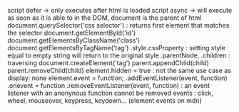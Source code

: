 script defer -> only executes after html is loaded
script async -> will execute as soon as it is able to
in the DOM, document is the parent of html
document.querySelector('css selector') : returns first element that matches the selector
document.getElementById('id')
document.getElementsByClassName('class')
document.getElementsByTagName('tag')
.style.cssProperty : setting style equal to empty string will return to the original style
.parentNode, .children : traversing 
document.createElement('tag')
parent.appendChild(child)
parent.removeChild(child)
element.hidden = true : not the same use case as display: none
element.event = function; 
.addEventListener(event, function)
.onevent = function
.removeEventListener(event, function) : an event listener with an anonynous function cannot be removed
events : click, wheel, mouseover, keypress, keydown... (element events on mdn)

